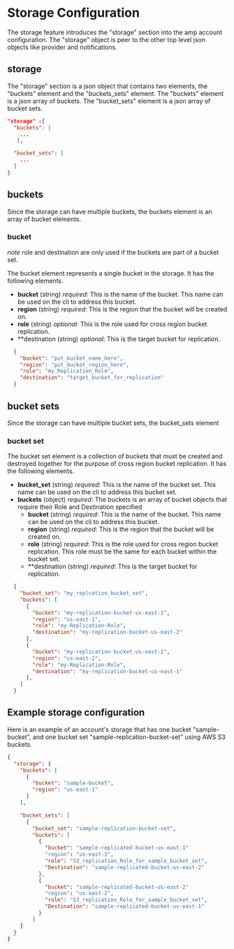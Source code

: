 # Storage Configuration

The storage feature introduces the "storage" section into the amp account configuration. The "storage" object is peer to the other top level json objects like provider and notifications.

## storage

The "storage" section is a json object that contains two elements, the "buckets" element and the "buckets_sets" element. The "buckets" element is a json array of buckets. The "bucket_sets" element is a json array of bucket sets.

```json
"storage" :{
  "buckets": [
    ...
   ],

  "bucket_sets": [
    ...
  ]
}
```

## buckets
Since the storage can have multiple buckets, the buckets element is an array of bucket elements.

### bucket

_note_ role and destination are only used if the buckets are part of a bucket set.

The bucket element represents a single bucket in the storage. It has the following elements.
- **bucket** (string) _required_: This is the name of the bucket. This name can be used on the cli to address this bucket.
- **region** (string) _required_: This is the region that the bucket will be created on.
- **role** (string) _optional_: This is the role used for cross region bucket replication.
- **destination (string) _optional_: This is the target bucket for replication.

```json
  {
    "bucket": "put_bucket_name_here",
    "region": "put_bucket_region_here",
    "role": "my_Replication_Role",
    "destination": "target_bucket_for_replication"
  }
```
## bucket sets
Since the storage can have multiple bucket sets, the bucket_sets element

### bucket set
The bucket set element is a collection of buckets that must be created and destroyed together for the purpose of cross region bucket replication. It has the following elements.
- **bucket_set** (string) _required_: This is the name of the bucket set. This name can be used on the cli to address this bucket set.
- **buckets** (object) _required_: The buckets is an array of bucket objects that require their Role and Destination specified
  - **bucket** (string) _required_: This is the name of the bucket. This name can be used on the cli to address this bucket.
  - **region** (string) _required_: This is the region that the bucket will be created on.
  - **role** (string) _required_: This is the role used for cross region bucket replication. This role must be the same for each bucket within the bucket set.
  - **destination (string) _required_: This is the target bucket for replication.

```json
  {
    "bucket_set": "my_replcation_bucket_set",
    "buckets": [
      {
        "bucket": "my-replication-bucket-us-east-1",
        "region": "us-east-1",
        "role": "my-Replication-Role",
        "destination": "my-replication-bucket-us-east-2"
      },
      {
        "bucket": "my-replication-bucket-us-east-2",
        "region": "us-east-2",
        "role": "my-Replication-Role",
        "destination": "my-replication-bucket-us-east-1"
      },
    ]
  }
```
## Example storage configuration
Here is an example of an account's storage that has one bucket "sample-bucket", and one bucket set "sample-replication-bucket-set" using AWS S3 buckets.

```json
{
  "storage": {
    "buckets": [
      {
        "bucket": "sample-bucket",
        "region": "us-east-1"
      }
    ],

    "bucket_sets": [
      {
        "bucket_set": "sample-replication-bucket-set",
        "buckets": [
          {
            "bucket": "sample-replicated-bucket-us-east-1"
            "region": "us-east-1",
            "role": "S3_replication_Role_for_sample_bucket_set",
            "Destination": "sample-replicated-bucket-us-east-2"
          },
          {
            "bucket": "sample-replicated-bucket-us-east-2"
            "region": "us-east-2",
            "role": "S3_replication_Role_for_sample_bucket_set",
            "Destination": "sample-replicated-bucket-us-east-1"
          }
        ]
    ]
  }
}

```
